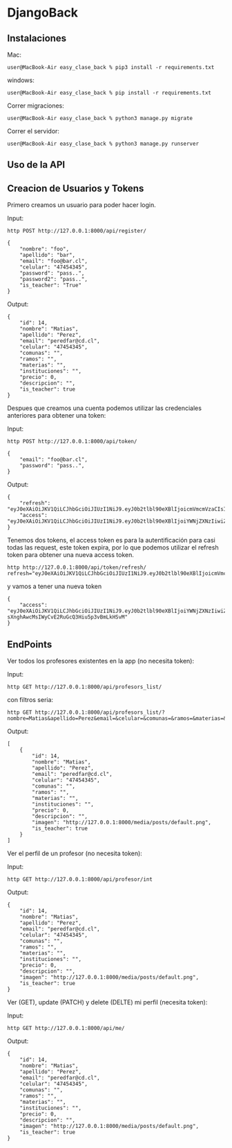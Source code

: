 # DjangoBack

## Instalaciones

Mac:

```console
user@MacBook-Air easy_clase_back % pip3 install -r requirements.txt
```

windows:

```console
user@MacBook-Air easy_clase_back % pip install -r requirements.txt
```

Correr migraciones:

```console
user@MacBook-Air easy_clase_back % python3 manage.py migrate
```

Correr el servidor:

```console
user@MacBook-Air easy_clase_back % python3 manage.py runserver
```

## Uso de la API

## Creacion de Usuarios y Tokens

Primero creamos un usuario para poder hacer login.

Input:
```
http POST http://127.0.0.1:8000/api/register/
```

```
{
    "nombre": "foo",
    "apellido": "bar",
    "email": "foo@bar.cl",
    "celular": "47454345",
    "password": "pass..",
    "password2": "pass..",
    "is_teacher": "True"
}
```

Output:
```
{
    "id": 14,
    "nombre": "Matias",
    "apellido": "Perez",
    "email": "peredfar@cd.cl",
    "celular": "47454345",
    "comunas": "",
    "ramos": "",
    "materias": "",
    "instituciones": "",
    "precio": 0,
    "descripcion": "",
    "is_teacher": true
}
```

Despues que creamos una cuenta podemos utilizar las credenciales anteriores para obtener una token:

Input:
```
http POST http://127.0.0.1:8000/api/token/
```

```
{
    "email": "foo@bar.cl",
    "password": "pass..",
}
```

Output:
```
{
    "refresh": "eyJ0eXAiOiJKV1QiLCJhbGciOiJIUzI1NiJ9.eyJ0b2tlbl90eXBlIjoicmVmcmVzaCIsImV4cCI6MTY1MTAwMDM0NywianRpIjoiYzA5ZDA2MmNlNTI0NDc2ZmE1ZWVhMjg1ZmMxMDFkYjAiLCJ1c2VyX2lkIjoxM30.VPTPdjg0HhqgedokZki4hmroRCAk07OQk8LtdggekME",
    "access": "eyJ0eXAiOiJKV1QiLCJhbGciOiJIUzI1NiJ9.eyJ0b2tlbl90eXBlIjoiYWNjZXNzIiwiZXhwIjoxNjUwOTE0MjQ3LCJqdGkiOiJlN2RmNjFkZDkwMTU0MDEwODdkMWZjOGJjYjZkMGFlMSIsInVzZXJfaWQiOjEzfQ.3uJJRoaNl5rFVQe770Ul76gFgps3HlXc0OI4tjwkQaM"
}
```

Tenemos dos tokens, el access token es para la autentificación para casi todas las request, este token expira, por lo que podemos utilizar el refresh token para obtener una nueva access token.  

```
http http://127.0.0.1:8000/api/token/refresh/ refresh="eyJ0eXAiOiJKV1QiLCJhbGciOiJIUzI1NiJ9.eyJ0b2tlbl90eXBlIjoicmVmcmVzaCIsImV4cCI6MTYxNjI5MjMyMSwianRpIjoiNGNkODA3YTlkMmMxNDA2NWFhMzNhYzMxOTgyMzhkZTgiLCJ1c2VyX2lkIjozfQ.hP1wPOPvaPo2DYTC9M1AuOSogdRL_mGP30CHsbpf4zA"
```
y vamos a tener una nueva token
```
{
    "access": "eyJ0eXAiOiJKV1QiLCJhbGciOiJIUzI1NiJ9.eyJ0b2tlbl90eXBlIjoiYWNjZXNzIiwiZXhwIjoxNjE2MjA4Mjk1LCJqdGkiOiI4NGNhZmMzMmFiZDA0MDQ2YjZhMzFhZjJjMmRiNjUyYyIsInVzZXJfaWQiOjJ9.NJrs-sXnghAwcMsIWyCvE2RuGcQ3Hiu5p3vBmLkHSvM"
}
```

## EndPoints

Ver todos los profesores existentes en la app (no necesita token):

Input:
```
http GET http://127.0.0.1:8000/api/profesors_list/
```
con filtros seria:
```
http GET http://127.0.0.1:8000/api/profesors_list/?nombre=Matias&apellido=Perez&email=&celular=&comunas=&ramos=&materias=&instituciones=&precio_min=&precio_max=
```

Output:
```
[
    {
        "id": 14,
        "nombre": "Matias",
        "apellido": "Perez",
        "email": "peredfar@cd.cl",
        "celular": "47454345",
        "comunas": "",
        "ramos": "",
        "materias": "",
        "instituciones": "",
        "precio": 0,
        "descripcion": "",
        "imagen": "http://127.0.0.1:8000/media/posts/default.png",
        "is_teacher": true
    }
]
```

Ver el perfil de un profesor (no necesita token):

Input:
```
http GET http://127.0.0.1:8000/api/profesor/int
```

Output:
```
{
    "id": 14,
    "nombre": "Matias",
    "apellido": "Perez",
    "email": "peredfar@cd.cl",
    "celular": "47454345",
    "comunas": "",
    "ramos": "",
    "materias": "",
    "instituciones": "",
    "precio": 0,
    "descripcion": "",
    "imagen": "http://127.0.0.1:8000/media/posts/default.png",
    "is_teacher": true
}
```

Ver (GET), update (PATCH) y delete (DELTE) mi perfil (necesita token):

Input:
```
http GET http://127.0.0.1:8000/api/me/
```

Output:
```
{
    "id": 14,
    "nombre": "Matias",
    "apellido": "Perez",
    "email": "peredfar@cd.cl",
    "celular": "47454345",
    "comunas": "",
    "ramos": "",
    "materias": "",
    "instituciones": "",
    "precio": 0,
    "descripcion": "",
    "imagen": "http://127.0.0.1:8000/media/posts/default.png",
    "is_teacher": true
}
```